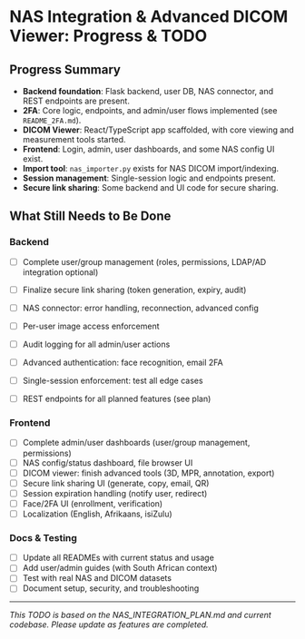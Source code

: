 # NAS Integration & Advanced DICOM Viewer: Progress & TODO

## Progress Summary

- **Backend foundation**: Flask backend, user DB, NAS connector, and REST endpoints are present.
- **2FA**: Core logic, endpoints, and admin/user flows implemented (see `README_2FA.md`).
- **DICOM Viewer**: React/TypeScript app scaffolded, with core viewing and measurement tools started.
- **Frontend**: Login, admin, user dashboards, and some NAS config UI exist.
- **Import tool**: `nas_importer.py` exists for NAS DICOM import/indexing.
- **Session management**: Single-session logic and endpoints present.
- **Secure link sharing**: Some backend and UI code for secure sharing.

## What Still Needs to Be Done


### Backend
- [ ] Complete user/group management (roles, permissions, LDAP/AD integration optional)
- [ ] Finalize secure link sharing (token generation, expiry, audit)
- [ ] NAS connector: error handling, reconnection, advanced config
- [ ] Per-user image access enforcement
- [ ] Audit logging for all admin/user actions
- [ ] Advanced authentication: face recognition, email 2FA
- [ ] Single-session enforcement: test all edge cases
- [ ] REST endpoints for all planned features (see plan)


### Frontend
- [ ] Complete admin/user dashboards (user/group management, permissions)
- [ ] NAS config/status dashboard, file browser UI
- [ ] DICOM viewer: finish advanced tools (3D, MPR, annotation, export)
- [ ] Secure link sharing UI (generate, copy, email, QR)
- [ ] Session expiration handling (notify user, redirect)
- [ ] Face/2FA UI (enrollment, verification)
- [ ] Localization (English, Afrikaans, isiZulu)

### Docs & Testing
- [ ] Update all READMEs with current status and usage
- [ ] Add user/admin guides (with South African context)
- [ ] Test with real NAS and DICOM datasets
- [ ] Document setup, security, and troubleshooting

---

*This TODO is based on the NAS_INTEGRATION_PLAN.md and current codebase. Please update as features are completed.*
